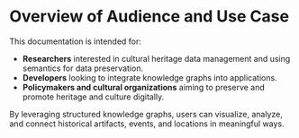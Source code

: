 # Overview of Audience and Use Case




This documentation is intended for:

- **Researchers** interested in cultural heritage data management and using semantics for data preservation.
- **Developers** looking to integrate knowledge graphs into applications.
- **Policymakers and cultural organizations** aiming to preserve and promote heritage and culture digitally.

By leveraging structured knowledge graphs, users can visualize, analyze, and connect historical artifacts, events, and locations in meaningful ways. 


